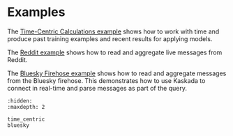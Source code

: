 # Examples

The [Time-Centric Calculations example](./time_centric.ipynb) shows how to work with time and produce past training examples and recent results for applying models.

The [Reddit example](./reddit.md) shows how to read and aggregate live messages from Reddit.

The [Bluesky Firehose example](./bluesky.md) shows how to read and aggregate messages from the Bluesky firehose.
This demonstrates how to use Kaskada to connect in real-time and parse messages as part of the query.

```{toctree}
:hidden:
:maxdepth: 2

time_centric
bluesky
```